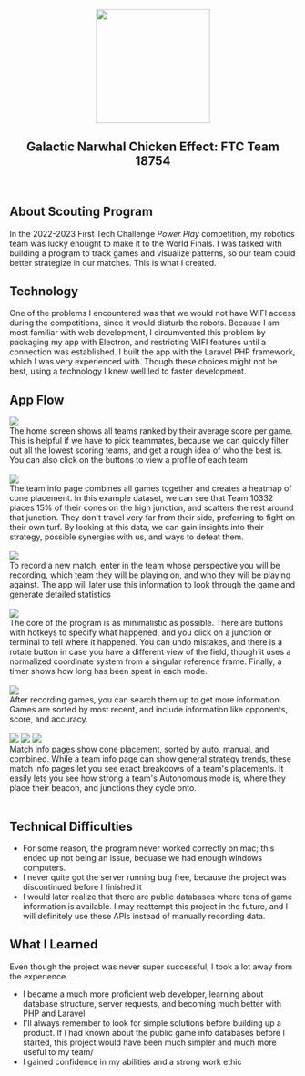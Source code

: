 <a href = "https://sites.google.com/gncerobotics.com/gnce-18754/about" style = "display: flex; justify-content: center;"><img src = "./public/img/logo.png" style = "width: 200px;"></a>

<h2 style = "text-align: center">Galactic Narwhal Chicken Effect: FTC Team 18754</h2>
<br>
<h2>About Scouting Program</h2>
<p>In the 2022-2023 First Tech Challenge <em>Power Play</em> competition, my robotics team was lucky enought to make it to the World Finals. I was tasked with building a program to track games and visualize patterns, so our team could better strategize in our matches. This is what I created.</p>

<h2>Technology</h2>
<p>One of the problems I encountered was that we would not have WIFI access during the competitions, since it would disturb the robots. Because I am most familiar with web development, I circumvented this problem by packaging my app with Electron, and restricting WIFI features until a connection was established. I built the app with the Laravel PHP framework, which I was very experienced with. Though these choices might not be best, using a technology I knew well led to faster development.</p>

<h2>App Flow</h2>
<img src = "./resources/readme_assets/home.png">
<div>The home screen shows all teams ranked by their average score per game. This is helpful if we have to pick teammates, because we can quickly filter out all the lowest scoring teams, and get a rough idea of who the best is. You can also click on the buttons to view a profile of each team</div>
<br>

<img src = "./resources/readme_assets/team_info.png">
<div>The team info page combines all games together and creates a heatmap of cone placement. In this example dataset, we can see that Team 10332 places 15% of their cones on the high junction, and scatters the rest around that junction. They don't travel very far from their side, preferring to fight on their own turf. By looking at this data, we can gain insights into their strategy, possible synergies with us, and ways to defeat them.</div>
<br>

<img src = "./resources/readme_assets/new_match.png">
<div>To record a new match, enter in the team whose perspective you will be recording, which team they will be playing on, and who they will be playing against. The app will later use this information to look through the game and generate detailed statistics</div>
<br>

<img src = "./resources/readme_assets/scouting.png">
<div>The core of the program is as minimalistic as possible. There are buttons with hotkeys to specify what happened, and you click on a junction or terminal to tell where it happened. You can undo mistakes, and there is a rotate button in case you have a different view of the field, though it uses a normalized coordinate system from a singular reference frame. Finally, a timer shows how long has been spent in each mode.</div>
<br>

<img src = "./resources/readme_assets/search.png">
<div>After recording games, you can search them up to get more information. Games are sorted by most recent, and include information like opponents, score, and accuracy.</div>
<br>

<img src = "./resources/readme_assets/auto.png">
<img src = "./resources/readme_assets/manual.png">
<img src = "./resources/readme_assets/combined.png">
<div>Match info pages show cone placement, sorted by auto, manual, and combined. While a team info page can show general strategy trends, these match info pages let you see exact breakdows of a team's placements. It easily lets you see how strong a team's Autonomous mode is, where they place their beacon, and junctions they cycle onto.</div>
<br>


<h2>Technical Difficulties</h2>
<ul>
<li>For some reason, the program never worked correctly on mac; this ended up not being an issue, becuase we had enough windows computers.</li>
<li>I never quite got the server running bug free, because the project was discontinued before I finished it</li>
<li>I would later realize that there are public databases where tons of game information is available. I may reattempt this project in the future, and I will definitely use these APIs instead of manually recording data.
</ul>

<h2>What I Learned</h2>
Even though the project was never super successful, I took a lot away from the experience.
<ul>
<li>I became a much more proficient web developer, learning about database structure, server requests, and becoming much better with PHP and Laravel</li>
<li>I'll always remember to look for simple solutions before building up a product. If I had known about the public game info databases before I started, this project would have been much simpler and much more useful to my team/
<li>I gained confidence in my abilities and a strong work ethic
</ul>


